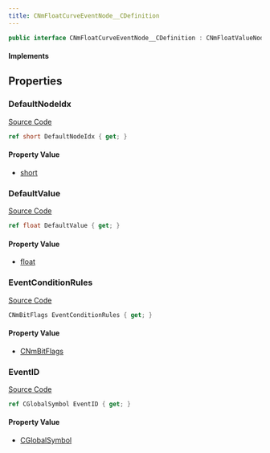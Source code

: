 ```yaml
---
title: CNmFloatCurveEventNode__CDefinition
---
```


```csharp
public interface CNmFloatCurveEventNode__CDefinition : CNmFloatValueNode__CDefinition, CNmValueNode__CDefinition, CNmGraphNode__CDefinition, ISchemaClass<CNmGraphNode__CDefinition>, ISchemaClass<CNmValueNode__CDefinition>, ISchemaClass<CNmFloatValueNode__CDefinition>, ISchemaClass<CNmFloatCurveEventNode__CDefinition>, ISchemaField, ISchemaClass, INativeHandle
```

#### Implements

## Properties

### DefaultNodeIdx

[Source Code](https://github.com/swiftly-solution/swiftlys2/blob/main/managed/src/SwiftlyS2.Generated/Schemas/Interfaces/CNmFloatCurveEventNode__CDefinition.cs#L19)

```csharp
ref short DefaultNodeIdx { get; }
```

#### Property Value

- [short](https://learn.microsoft.com/dotnet/api/system.int16)

### DefaultValue

[Source Code](https://github.com/swiftly-solution/swiftlys2/blob/main/managed/src/SwiftlyS2.Generated/Schemas/Interfaces/CNmFloatCurveEventNode__CDefinition.cs#L21)

```csharp
ref float DefaultValue { get; }
```

#### Property Value

- [float](https://learn.microsoft.com/dotnet/api/system.single)

### EventConditionRules

[Source Code](https://github.com/swiftly-solution/swiftlys2/blob/main/managed/src/SwiftlyS2.Generated/Schemas/Interfaces/CNmFloatCurveEventNode__CDefinition.cs#L23)

```csharp
CNmBitFlags EventConditionRules { get; }
```

#### Property Value

- [CNmBitFlags](/docs/api/shared/schemadefinitions/cnmbitflags)

### EventID

[Source Code](https://github.com/swiftly-solution/swiftlys2/blob/main/managed/src/SwiftlyS2.Generated/Schemas/Interfaces/CNmFloatCurveEventNode__CDefinition.cs#L17)

```csharp
ref CGlobalSymbol EventID { get; }
```

#### Property Value

- [CGlobalSymbol](/docs/api/shared/natives/cglobalsymbol)

